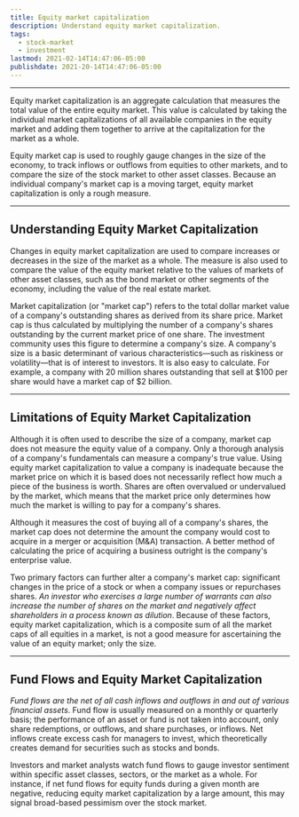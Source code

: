 ```yaml
---
title: Equity market capitalization
description: Understand equity market capitalization.
tags:
  - stock-market
  - investment
lastmod: 2021-02-14T14:47:06-05:00
publishdate: 2021-20-14T14:47:06-05:00
---
```


---

Equity market capitalization is an aggregate calculation that measures the total value of the entire equity market. This value is calculated by taking the individual market capitalizations of all available companies in the equity market and adding them together to arrive at the capitalization for the market as a whole.

Equity market cap is used to roughly gauge changes in the size of the economy, to track inflows or outflows from equities to other markets, and to compare the size of the stock market to other asset classes. Because an individual company's market cap is a moving target, equity market capitalization is only a rough measure.

---

## Understanding Equity Market Capitalization

Changes in equity market capitalization are used to compare increases or decreases in the size of the market as a whole. The measure is also used to compare the value of the equity market relative to the values of markets of other asset classes, such as the bond market or other segments of the economy, including the value of the real estate market.

Market capitalization (or "market cap") refers to the total dollar market value of a company's outstanding shares as derived from its share price. Market cap is thus calculated by multiplying the number of a company's shares outstanding by the current market price of one share. The investment community uses this figure to determine a company's size. A company's size is a basic determinant of various characteristics—such as riskiness or volatility—that is of interest to investors. It is also easy to calculate. For example, a company with 20 million shares outstanding that sell at $100 per share would have a market cap of $2 billion.

---

## Limitations of Equity Market Capitalization

Although it is often used to describe the size of a company, market cap does not measure the equity value of a company. Only a thorough analysis of a company's fundamentals can measure a company's true value. Using equity market capitalization to value a company is inadequate because the market price on which it is based does not necessarily reflect how much a piece of the business is worth. Shares are often overvalued or undervalued by the market, which means that the market price only determines how much the market is willing to pay for a company's shares.

Although it measures the cost of buying all of a company's shares, the market cap does not determine the amount the company would cost to acquire in a merger or acquisition (M&A) transaction. A better method of calculating the price of acquiring a business outright is the company's enterprise value.

Two primary factors can further alter a company's market cap: significant changes in the price of a stock or when a company issues or repurchases shares. _An investor who exercises a large number of warrants can also increase the number of shares on the market and negatively affect shareholders in a process known as dilution_. Because of these factors, equity market capitalization, which is a composite sum of all the market caps of all equities in a market, is not a good measure for ascertaining the value of an equity market; only the size.

---

## Fund Flows and Equity Market Capitalization

_Fund flows are the net of all cash inflows and outflows in and out of various financial assets_. Fund flow is usually measured on a monthly or quarterly basis; the performance of an asset or fund is not taken into account, only share redemptions, or outflows, and share purchases, or inflows. Net inflows create excess cash for managers to invest, which theoretically creates demand for securities such as stocks and bonds.

Investors and market analysts watch fund flows to gauge investor sentiment within specific asset classes, sectors, or the market as a whole. For instance, if net fund flows for equity funds during a given month are negative, reducing equity market capitalization by a large amount, this may signal broad-based pessimism over the stock market.
